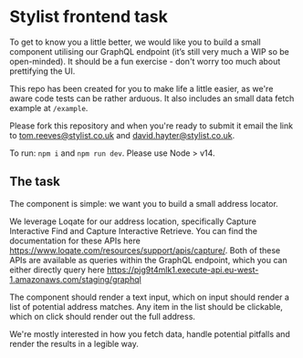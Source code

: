 # Stylist frontend task
To get to know you a little better, we would like you to build a small component utilising our GraphQL endpoint (it’s still very much a WIP so be open-minded). It should be a fun exercise - don't worry too much about prettifying the UI. 

This repo has been created for you to make life a little easier, as we're aware code tests can be rather arduous. It also includes an small data fetch example at `/example`.

Please fork this repository and when you're ready to submit it email the link to tom.reeves@stylist.co.uk and david.hayter@stylist.co.uk.

To run: ```npm i``` and ```npm run dev```. Please use Node > v14.

## The task

The component is simple: we want you to build a small address locator. 


We leverage Loqate for our address location, specifically Capture Interactive Find and Capture Interactive Retrieve. You can find the documentation for these APIs here https://www.loqate.com/resources/support/apis/capture/. Both of these APIs are available as queries within the GraphQL endpoint, which you can either directly query here https://pjg9t4mlk1.execute-api.eu-west-1.amazonaws.com/staging/graphql

The component should render a text input, which on input should render a list of potential address matches. Any item in the list should be clickable, which on click should render out the full address.

We're mostly interested in how you fetch data, handle potential pitfalls and render the results in a legible way.



